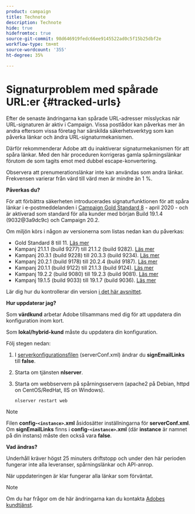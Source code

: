 ```yaml
---
product: campaign
title: Technote
description: Technote
hide: true
hidefromtoc: true
source-git-commit: 98d646919fedc66ee9145522ad0c5f15b25dbf2e
workflow-type: tm+mt
source-wordcount: '355'
ht-degree: 35%

---
```


# Signaturproblem med spårade URL:er {#tracked-urls}

Efter de senaste ändringarna kan spårade URL-adresser misslyckas när URL-signaturen är aktiv i Campaign. Vissa postlådor kan påverkas mer än andra eftersom vissa företag har särskilda säkerhetsverktyg som kan påverka länkar och ändra URL-signaturmekanismen.

Därför rekommenderar Adobe att du inaktiverar signaturmekanismen för att spåra länkar. Med den här proceduren korrigeras gamla spårningslänkar förutom de som tagits emot med dubbel escape-konvertering.

Observera att prenumerationslänkar inte kan användas som andra länkar. Frekvensen varierar från värd till värd men är mindre än 1 %.

**Påverkas du?**

För att förbättra säkerheten introducerades signaturfunktionen för att spåra länkar i e-postmeddelanden i [Campaign Gold Standard 8](../rn/using/gold-standard.md#gs8) - april 2020 - och är aktiverad som standard för alla kunder med början Build 19.1.4 (9032@3a9dc9c) och Campaign 20.2.

Om miljön körs i någon av versionerna som listas nedan kan du påverkas:

* Gold Standard 8 till 11. [Läs mer](../rn/using/gold-standard.md#gs-8)
* Kampanj 21.1.1 (build 9277) till 21.1.2 (build 9282). [Läs mer](../rn/using/latest-release.md)
* Kampanj 20.3.1 (build 9228) till 20.3.3 (build 9234). [Läs mer](../rn/using/release--20-3.md)
* Kampanj 20.2.1 (build 9178) till 20.2.4 (build 9187). [Läs mer](../rn/using/release--20-2.md)
* Kampanj 20.1.1 (build 9122) till 21.1.3 (build 9124). [Läs mer](../rn/using/release--20-1.md)
* Kampanj 19.2.2 (build 9080) till 19.2.3 (build 9081). [Läs mer](../rn/using/release--19-2.md)
* Kampanj 19.1.5 (build 9033) till 19.1.7 (build 9036). [Läs mer](../rn/using/release--19-1.md)

Lär dig hur du kontrollerar din version [i det här avsnittet](../platform/using/launching-adobe-campaign.md#getting-your-campaign-version).

**Hur uppdaterar jag?**

Som **värdkund** arbetar Adobe tillsammans med dig för att uppdatera din konfiguration inom kort.

Som **lokal/hybrid-kund** måste du uppdatera din konfiguration.

Följ stegen nedan:

1. I [serverkonfigurationsfilen](../installation/using/the-server-configuration-file.md) (serverConf.xml) ändrar du **signEmailLinks** till **false**.
1. Starta om tjänsten **nlserver**.
1. Starta om webbservern på spårningsservern (apache2 på Debian, httpd on CentOS/RedHat, IIS on Windows).

   ```
   nlserver restart web
   ```

>[!NOTE]
>
>Filen **config-`<instance>`.xml** åsidosätter inställningarna för **serverConf.xml**. Om **signEmailLinks** finns i **config-`<instance>`.xml** (där **instance** är namnet på din instans) måste den också vara **false**.


**Vad ändras?**

Underhåll kräver högst 25 minuters driftstopp och under den här perioden fungerar inte alla leveranser, spårningslänkar och API-anrop.

När uppdateringen är klar fungerar alla länkar som förväntat.

>[!NOTE]
>
>Om du har frågor om de här ändringarna kan du kontakta [Adobes kundtjänst](https://helpx.adobe.com/sv/enterprise/admin-guide.html/enterprise/using/support-for-experience-cloud.ug.html).

